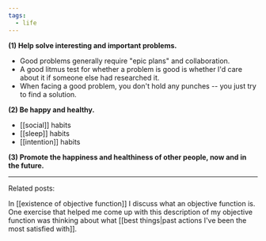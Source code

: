 ```yaml
---
tags:
  - life
---
```

**(1) Help solve interesting and important problems.**
- Good problems generally require "epic plans" and collaboration.
- A good litmus test for whether a problem is good is whether I'd care about it if someone else had researched it.
- When facing a good problem, you don't hold any punches -- you just try to find a solution.

**(2) Be happy and healthy.**
- [[social]] habits
- [[sleep]] habits
- [[intention]] habits

**(3) Promote the happiness and healthiness of other people, now and in the future.** 

---

Related posts:

In [[existence of objective function]] I discuss what an objective function is.
One exercise that helped me come up with this description of my objective function was thinking about what [[best things|past actions I've been the most satisfied with]].
